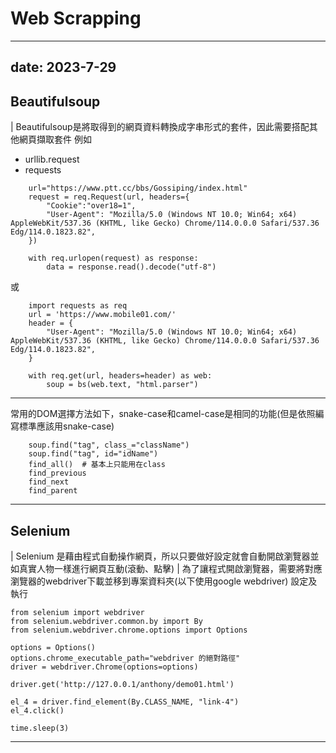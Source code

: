 # Web Scrapping
---
date: 2023-7-29
---
## Beautifulsoup
| Beautifulsoup是將取得到的網頁資料轉換成字串形式的套件，因此需要搭配其他網頁擷取套件
例如
* urllib.request
* requests
```
	url="https://www.ptt.cc/bbs/Gossiping/index.html"
	request = req.Request(url, headers={
		"Cookie":"over18=1",
		"User-Agent": "Mozilla/5.0 (Windows NT 10.0; Win64; x64) AppleWebKit/537.36 (KHTML, like Gecko) Chrome/114.0.0.0 Safari/537.36 Edg/114.0.1823.82",
	})

	with req.urlopen(request) as response:
		data = response.read().decode("utf-8")
```
或
```
	import requests as req
	url = 'https://www.mobile01.com/'
	header = {
		"User-Agent": "Mozilla/5.0 (Windows NT 10.0; Win64; x64) AppleWebKit/537.36 (KHTML, like Gecko) Chrome/114.0.0.0 Safari/537.36 Edg/114.0.1823.82",
	}

	with req.get(url, headers=header) as web:
		soup = bs(web.text, "html.parser")
```
---
常用的DOM選擇方法如下，snake-case和camel-case是相同的功能(但是依照編寫標準應該用snake-case)
```
	soup.find("tag", class_="className")
	soup.find("tag", id="idName")
	find_all()	# 基本上只能用在class
	find_previous
	find_next
	find_parent
```

---
## Selenium 
| Selenium 是藉由程式自動操作網頁，所以只要做好設定就會自動開啟瀏覽器並如真實人物一樣進行網頁互動(滾動、點擊)
| 為了讓程式開啟瀏覽器，需要將對應瀏覽器的webdriver下載並移到專案資料夾(以下使用google webdriver)
設定及執行
```
from selenium import webdriver
from selenium.webdriver.common.by import By
from selenium.webdriver.chrome.options import Options

options = Options()
options.chrome_executable_path="webdriver 的絕對路徑"
driver = webdriver.Chrome(options=options)

driver.get('http://127.0.0.1/anthony/demo01.html')

el_4 = driver.find_element(By.CLASS_NAME, "link-4")
el_4.click()

time.sleep(3)
```

---